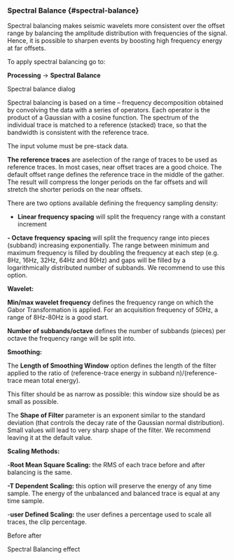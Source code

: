 ### Spectral Balance {#spectral-balance}

Spectral balancing makes seismic wavelets more consistent over the offset range by balancing the amplitude distribution with frequencies of the signal. Hence, it is possible to sharpen events by boosting high frequency energy at far offsets.

To apply spectral balancing go to:

**Processing** → **Spectral Balance**

Spectral balance dialog

Spectral balancing is based on a time – frequency decomposition obtained by convolving the data with a series of operators. Each operator is the product of a Gaussian with a cosine function. The spectrum of the individual trace is matched to a reference (stacked) trace, so that the bandwidth is consistent with the reference trace.

The input volume must be pre-stack data.

**The reference traces** are aselection of the range of traces to be used as reference traces. In most cases, near offset traces are a good choice. The default offset range defines the reference trace in the middle of the gather. The result will compress the longer periods on the far offsets and will stretch the shorter periods on the near offsets.

There are two options available defining the frequency sampling density:

*   **Linear frequency spacing** will split the frequency range with a constant increment

**- Octave frequency** **spacing** will split the frequency range into pieces (subband) increasing exponentially. The range between minimum and maximum frequency is filled by doubling the frequency at each step (e.g. 8Hz, 16Hz, 32Hz, 64Hz and 80Hz) and gaps will be filled by a logarithmically distributed number of subbands. We recommend to use this option.

**Wavelet:**

**Min/max wavelet frequency** defines the frequency range on which the Gabor Transformation is applied. For an acquisition frequency of 50Hz, a range of 8Hz-80Hz is a good start.

**Number of subbands/octave** defines the number of subbands (pieces) per octave the frequency range will be split into.

**Smoothing:**

The **Length of Smoothing Window** option defines the length of the filter applied to the ratio of (reference-trace energy in subband n)/(reference-trace mean total energy).

This filter should be as narrow as possible: this window size should be as small as possible.

The **Shape of Filter** parameter is an exponent similar to the standard deviation (that controls the decay rate of the Gaussian normal distribution). Small values will lead to very sharp shape of the filter. We recommend leaving it at the default value.

**Scaling Methods:**

-**Root Mean Square Scaling:** the RMS of each trace before and after balancing is the same.

**-T Dependent Scaling:** this option will preserve the energy of any time sample. The energy of the unbalanced and balanced trace is equal at any time sample.

-**user Defined Scaling:** the user defines a percentage used to scale all traces, the clip percentage.

Before after

Spectral Balancing effect